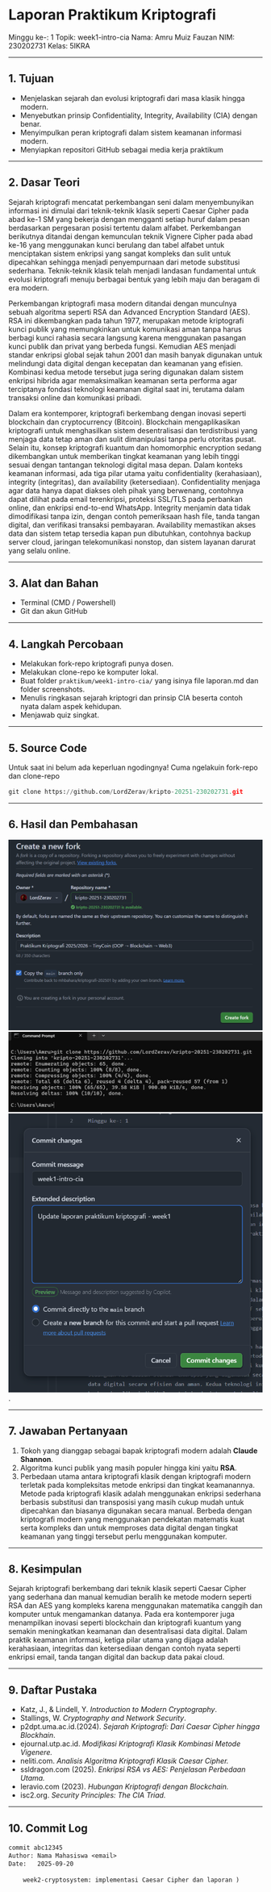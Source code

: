 # Laporan Praktikum Kriptografi
Minggu ke-: 1
Topik: week1-intro-cia
Nama: Amru Muiz Fauzan
NIM: 230202731
Kelas: 5IKRA

---

## 1. Tujuan
- Menjelaskan sejarah dan evolusi kriptografi dari masa klasik hingga modern.
- Menyebutkan prinsip Confidentiality, Integrity, Availability (CIA) dengan benar.
- Menyimpulkan peran kriptografi dalam sistem keamanan informasi modern.
- Menyiapkan repositori GitHub sebagai media kerja praktikum

---

## 2. Dasar Teori
Sejarah kriptografi mencatat perkembangan seni dalam menyembunyikan informasi ini dimulai dari teknik-teknik klasik seperti Caesar Cipher pada abad ke-1 SM yang bekerja dengan mengganti setiap huruf dalam pesan berdasarkan pergesaran posisi tertentu dalam alfabet. Perkembangan berikutnya ditandai dengan kemunculan teknik Vignere Cipher pada abad ke-16 yang menggunakan kunci berulang dan tabel alfabet untuk menciptakan sistem enkripsi yang sangat kompleks dan sulit untuk dipecahkan sehingga menjadi penyempurnaan dari metode substitusi sederhana. Teknik-teknik klasik telah menjadi landasan fundamental untuk evolusi kriptografi menuju berbagai bentuk yang lebih maju dan beragam di era modern.

Perkembangan kriptografi masa modern ditandai dengan munculnya sebuah algoritma seperti RSA dan Advanced Encryption Standard (AES). RSA ini dikembangkan pada tahun 1977, merupakan metode kriptografi kunci publik yang memungkinkan untuk komunikasi aman tanpa harus berbagi kunci rahasia secara langsung karena menggunakan pasangan kunci publik dan privat yang berbeda fungsi. Kemudian AES menjadi standar enkripsi global sejak tahun 2001 dan masih banyak digunakan untuk melindungi data digital dengan kecepatan dan keamanan yang efisien. Kombinasi kedua metode tersebut juga sering digunakan dalam sistem enkripsi hibrida agar memaksimalkan keamanan serta performa agar terciptanya fondasi teknologi keamanan digital saat ini, terutama dalam transaksi online dan komunikasi pribadi.

Dalam era kontemporer, kriptografi berkembang dengan inovasi seperti blockchain dan cryptocurrency (Bitcoin). Blockchain mengaplikasikan kriptografi untuk menghasilkan sistem desentralisasi dan terdistribusi yang menjaga data tetap aman dan sulit dimanipulasi tanpa perlu otoritas pusat. Selain itu, konsep kriptografi kuantum dan homomorphic encryption sedang dikembangkan untuk memberikan tingkat keamanan yang lebih tinggi sesuai dengan tantangan teknologi digital masa depan. Dalam konteks keamanan informasi, ada tiga pilar utama yaitu confidentiality (kerahasiaan), integrity (integritas), dan availability (ketersediaan). Confidentiality menjaga agar data hanya dapat diakses oleh pihak yang berwenang, contohnya dapat dilihat pada email terenkripsi, proteksi SSL/TLS pada perbankan online, dan enkripsi end-to-end WhatsApp. Integrity menjamin data tidak dimodifikasi tanpa izin, dengan contoh pemeriksaan hash file, tanda tangan digital, dan verifikasi transaksi pembayaran. Availability memastikan akses data dan sistem tetap tersedia kapan pun dibutuhkan, contohnya backup server cloud, jaringan telekomunikasi nonstop, dan sistem layanan darurat yang selalu online.

---

## 3. Alat dan Bahan
- Terminal (CMD / Powershell)
- Git dan akun GitHub  

---

## 4. Langkah Percobaan
- Melakukan fork-repo kriptografi punya dosen.
- Melakukan clone-repo ke komputer lokal.
- Buat folder `praktikum/week1-intro-cia/` yang isinya file laporan.md dan folder screenshots.
- Menulis ringkasan sejarah kriptogri dan prinsip CIA beserta contoh nyata dalam aspek kehidupan.
- Menjawab quiz singkat.

---

## 5. Source Code
Untuk saat ini belum ada keperluan ngodingnya! Cuma ngelakuin fork-repo dan clone-repo
```python
git clone https://github.com/LordZerav/kripto-20251-230202731.git
```

---

## 6. Hasil dan Pembahasan
![fork-repo-dosen](screenshots/create-fork-and-change-repo-name.png)
![clone-repo-dosen](screenshots/clone-repo-to-local.png)
![commit-week1-intro-cia](screenshots/commit-week1-intro-cia.png).

---

## 7. Jawaban Pertanyaan
1. Tokoh yang dianggap sebagai bapak kriptografi modern adalah **Claude Shannon**.
2. Algoritma kunci publik yang masih populer hingga kini yaitu **RSA**.
3. Perbedaan utama antara kriptografi klasik dengan kriptografi modern terletak pada kompleksitas metode enkripsi dan tingkat keamanannya. Metode pada kriptografi klasik adalah menggunakan enkripsi sederhana berbasis substitusi dan transposisi yang masih cukup mudah untuk dipecahkan dan biasanya digunakan secara manual. Berbeda dengan kriptografi modern yang menggunakan pendekatan matematis kuat serta kompleks dan untuk memproses data digital dengan tingkat keamanan yang tinggi tersebut perlu menggunakan komputer.

---

## 8. Kesimpulan
Sejarah kriptografi berkembang dari teknik klasik seperti Caesar Cipher yang sederhana dan manual kemudian beralih ke metode modern seperti RSA dan AES yang kompleks karena menggunakan matematika canggih dan komputer untuk mengamankan datanya. Pada era kontemporer juga menampilkan inovasi seperti blockchain dan kriptografi kuantum yang semakin meningkatkan keamanan dan desentralisasi data digital. Dalam praktik keamanan informasi, ketiga pilar utama yang dijaga adalah kerahasiaan, integritas dan ketersediaan dengan contoh nyata seperti enkripsi email, tanda tangan digital dan backup data pakai cloud.

---

## 9. Daftar Pustaka
- Katz, J., & Lindell, Y. *Introduction to Modern Cryptography*.  
- Stallings, W. *Cryptography and Network Security*. 
- p2dpt.uma.ac.id.(2024). _Sejarah Kriptografi: Dari Caesar Cipher hingga Blockhain_.
- ejournal.utp.ac.id. _Modifikasi Kriptografi Klasik Kombinasi Metode Vigenere._
- neliti.com. _Analisis Algoritma Kriptografi Klasik Caesar Cipher._
- ssldragon.com (2025). _Enkripsi RSA vs AES: Penjelasan Perbedaan Utama._
- Ieravio.com (2023). _Hubungan Kriptografi dengan Blockchain._
- isc2.org. _Security Principles: The CIA Triad._

---

## 10. Commit Log
```
commit abc12345
Author: Nama Mahasiswa <email>
Date:   2025-09-20

    week2-cryptosystem: implementasi Caesar Cipher dan laporan )
```
